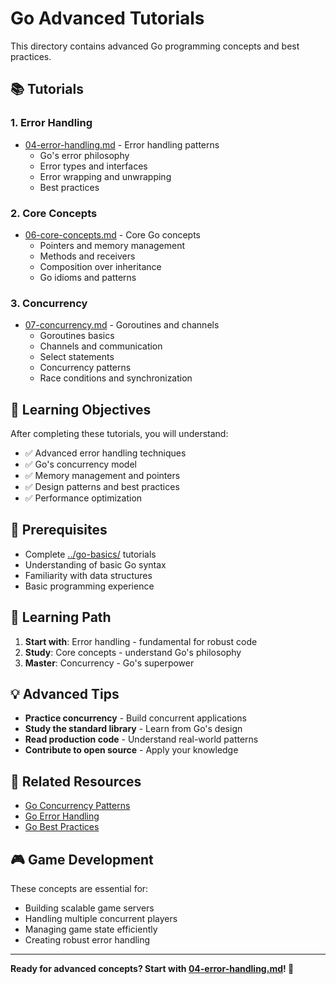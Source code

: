 # Go Advanced Tutorials

This directory contains advanced Go programming concepts and best practices.

## 📚 Tutorials

### **1. Error Handling**
- [04-error-handling.md](./04-error-handling.md) - Error handling patterns
  - Go's error philosophy
  - Error types and interfaces
  - Error wrapping and unwrapping
  - Best practices

### **2. Core Concepts**
- [06-core-concepts.md](./06-core-concepts.md) - Core Go concepts
  - Pointers and memory management
  - Methods and receivers
  - Composition over inheritance
  - Go idioms and patterns

### **3. Concurrency**
- [07-concurrency.md](./07-concurrency.md) - Goroutines and channels
  - Goroutines basics
  - Channels and communication
  - Select statements
  - Concurrency patterns
  - Race conditions and synchronization

## 🎯 Learning Objectives

After completing these tutorials, you will understand:
- ✅ Advanced error handling techniques
- ✅ Go's concurrency model
- ✅ Memory management and pointers
- ✅ Design patterns and best practices
- ✅ Performance optimization

## 🚀 Prerequisites

- Complete [../go-basics/](../go-basics/) tutorials
- Understanding of basic Go syntax
- Familiarity with data structures
- Basic programming experience

## 📖 Learning Path

1. **Start with**: Error handling - fundamental for robust code
2. **Study**: Core concepts - understand Go's philosophy
3. **Master**: Concurrency - Go's superpower

## 💡 Advanced Tips

- **Practice concurrency** - Build concurrent applications
- **Study the standard library** - Learn from Go's design
- **Read production code** - Understand real-world patterns
- **Contribute to open source** - Apply your knowledge

## 🔗 Related Resources

- [Go Concurrency Patterns](https://golang.org/doc/effective_go.html#concurrency)
- [Go Error Handling](https://blog.golang.org/error-handling-and-go)
- [Go Best Practices](https://golang.org/doc/effective_go.html)

## 🎮 Game Development

These concepts are essential for:
- Building scalable game servers
- Handling multiple concurrent players
- Managing game state efficiently
- Creating robust error handling

---

**Ready for advanced concepts? Start with [04-error-handling.md](./04-error-handling.md)! 🚀**
